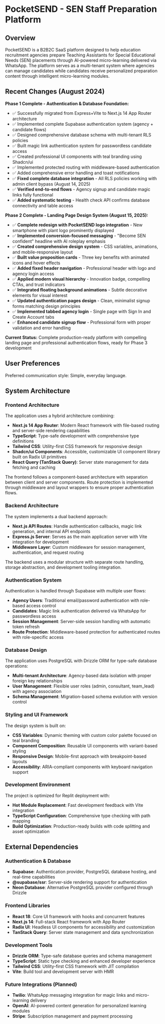 # PocketSEND - SEN Staff Preparation Platform

## Overview

PocketSEND is a B2B2C SaaS platform designed to help education recruitment agencies prepare Teaching Assistants for Special Educational Needs (SEN) placements through AI-powered micro-learning delivered via WhatsApp. The platform serves as a multi-tenant system where agencies can manage candidates while candidates receive personalized preparation content through intelligent micro-learning modules.

## Recent Changes (August 2024)

**Phase 1 Complete - Authentication & Database Foundation:**
- ✅ Successfully migrated from Express+Vite to Next.js 14 App Router architecture
- ✅ Implemented complete Supabase authentication system (agency + candidate flows)
- ✅ Designed comprehensive database schema with multi-tenant RLS policies
- ✅ Built magic link authentication system for passwordless candidate access
- ✅ Created professional UI components with teal branding using Shadcn/ui
- ✅ Implemented protected routing with middleware-based authentication
- ✅ Added comprehensive error handling and toast notifications
- ✅ **Fixed complete database integration** - All RLS policies working with admin client bypass (August 14, 2025)
- ✅ **Verified end-to-end flows** - Agency signup and candidate magic links fully functional
- ✅ **Added systematic testing** - Health check API confirms database connectivity and table access

**Phase 2 Complete - Landing Page Design System (August 15, 2025):**
- ✅ **Complete redesign with PocketSEND logo integration** - New smartphone with plant logo prominently displayed
- ✅ **Implemented conversion-focused messaging** - "Become SEN confident" headline with AI roleplay emphasis
- ✅ **Created comprehensive design system** - CSS variables, animations, and mobile-responsive layout
- ✅ **Built value proposition cards** - Three key benefits with animated icons and hover effects
- ✅ **Added fixed header navigation** - Professional header with logo and agency login access
- ✅ **Applied modern visual hierarchy** - Innovation badge, compelling CTAs, and trust indicators
- ✅ **Integrated floating background animations** - Subtle decorative elements for visual interest
- ✅ **Updated authentication pages design** - Clean, minimalist signup forms matching design principles
- ✅ **Implemented tabbed agency login** - Single page with Sign In and Create Account tabs
- ✅ **Enhanced candidate signup flow** - Professional form with proper validation and error handling

**Current Status:** Complete production-ready platform with compelling landing page and professional authentication flows, ready for Phase 3 development

## User Preferences

Preferred communication style: Simple, everyday language.

## System Architecture

### Frontend Architecture

The application uses a hybrid architecture combining:

- **Next.js 14 App Router**: Modern React framework with file-based routing and server-side rendering capabilities
- **TypeScript**: Type-safe development with comprehensive type definitions
- **Tailwind CSS**: Utility-first CSS framework for responsive design
- **Shadcn/ui Components**: Accessible, customizable UI component library built on Radix UI primitives
- **React Query (TanStack Query)**: Server state management for data fetching and caching

The frontend follows a component-based architecture with separation between client and server components. Route protection is implemented through middleware and layout wrappers to ensure proper authentication flows.

### Backend Architecture

The system implements a dual backend approach:

- **Next.js API Routes**: Handle authentication callbacks, magic link generation, and internal API endpoints
- **Express.js Server**: Serves as the main application server with Vite integration for development
- **Middleware Layer**: Custom middleware for session management, authentication, and request routing

The backend uses a modular structure with separate route handling, storage abstraction, and development tooling integration.

### Authentication System

Authentication is handled through Supabase with multiple user flows:

- **Agency Users**: Traditional email/password authentication with role-based access control
- **Candidates**: Magic link authentication delivered via WhatsApp for passwordless access
- **Session Management**: Server-side session handling with automatic token refresh
- **Route Protection**: Middleware-based protection for authenticated routes with role-specific access

### Database Design

The application uses PostgreSQL with Drizzle ORM for type-safe database operations:

- **Multi-tenant Architecture**: Agency-based data isolation with proper foreign key relationships
- **User Management**: Flexible user roles (admin, consultant, team_lead) with agency association
- **Schema Management**: Migration-based schema evolution with version control

### Styling and UI Framework

The design system is built on:

- **CSS Variables**: Dynamic theming with custom color palette focused on teal branding
- **Component Composition**: Reusable UI components with variant-based styling
- **Responsive Design**: Mobile-first approach with breakpoint-based layouts
- **Accessibility**: ARIA-compliant components with keyboard navigation support

### Development Environment

The project is optimized for Replit deployment with:

- **Hot Module Replacement**: Fast development feedback with Vite integration
- **TypeScript Configuration**: Comprehensive type checking with path mapping
- **Build Optimization**: Production-ready builds with code splitting and asset optimization

## External Dependencies

### Authentication & Database
- **Supabase**: Authentication provider, PostgreSQL database hosting, and real-time capabilities
- **@supabase/ssr**: Server-side rendering support for authentication
- **Neon Database**: Alternative PostgreSQL provider configured through Drizzle

### Frontend Libraries
- **React 18**: Core UI framework with hooks and concurrent features
- **Next.js 14**: Full-stack React framework with App Router
- **Radix UI**: Headless UI components for accessibility and customization
- **TanStack Query**: Server state management and data synchronization

### Development Tools
- **Drizzle ORM**: Type-safe database queries and schema management
- **TypeScript**: Static type checking and enhanced developer experience
- **Tailwind CSS**: Utility-first CSS framework with JIT compilation
- **Vite**: Build tool and development server with HMR

### Future Integrations (Planned)
- **Twilio**: WhatsApp messaging integration for magic links and micro-learning delivery
- **OpenAI**: AI-powered content generation for personalized learning modules
- **Stripe**: Subscription management and payment processing